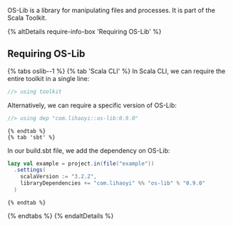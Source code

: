 OS-Lib is a library for manipulating files and processes. It is part of the Scala Toolkit.

{% altDetails require-info-box 'Requiring OS-Lib' %}

## Requiring OS-Lib

  {% tabs oslib--1 %}
    {% tab 'Scala CLI' %}
In Scala CLI, we can require the entire toolkit in a single line:
```scala
//> using toolkit
```

Alternatively, we can require a specific version of OS-Lib:
```scala
//> using dep "com.lihaoyi::os-lib:0.9.0"
```
    {% endtab %}
    {% tab 'sbt' %}
In our build.sbt file, we add the dependency on OS-Lib:
```scala
lazy val example = project.in(file("example"))
  .settings(
    scalaVersion := "3.2.2",
    libraryDependencies += "com.lihaoyi" %% "os-lib" % "0.9.0"
  )
```
    {% endtab %}
  {% endtabs %}
{% endaltDetails %}
